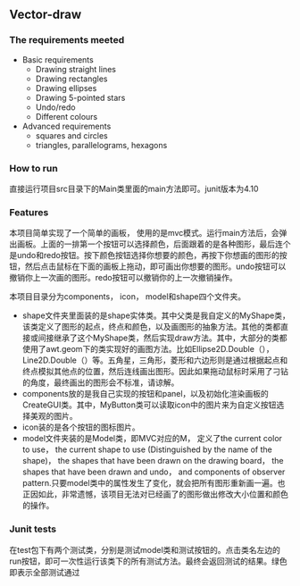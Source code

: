 ## Vector-draw

###  The requirements meeted

- Basic requirements
  - Drawing straight lines
  - Drawing rectangles
  - Drawing ellipses
  - Drawing 5-pointed stars
  - Undo/redo
  - Different colours
- Advanced requirements
  - squares and circles
  - triangles, parallelograms, hexagons



### How to run

直接运行项目src目录下的Main类里面的main方法即可。junit版本为4.10

### Features

本项目简单实现了一个简单的画板， 使用的是mvc模式。运行main方法后，会弹出画板。上面的一排第一个按钮可以选择颜色，后面跟着的是各种图形，最后连个是undo和redo按钮。按下颜色按钮选择你想要的颜色，再按下你想画的图形的按钮，然后点击鼠标在下面的画板上拖动，即可画出你想要的图形。undo按钮可以撤销你上一次画的图形。redo按钮可以撤销你的上一次撤销操作。

本项目目录分为components， icon， model和shape四个文件夹。

- shape文件夹里面装的是shape实体类。其中父类是我自定义的MyShape类，该类定义了图形的起点，终点和颜色，以及画图形的抽象方法。其他的类都直接或间接继承了这个MyShape类，然后实现draw方法。其中，大部分的类都使用了awt.geom下的类实现好的画图方法。比如Ellipse2D.Double（），Line2D.Double（）等。五角星，三角形，菱形和六边形则是通过根据起点和终点模拟其他点的位置，然后连线画出图形。因此如果拖动鼠标时采用了刁钻的角度，最终画出的图形会不标准，请谅解。
- components放的是我自己实现的按钮和panel，以及初始化渲染画板的CreateGUI类。其中，MyButton类可以读取icon中的图片来为自定义按钮选择美观的图片。
- icon装的是各个按钮的图标图片。
- model文件夹装的是Model类，即MVC对应的M， 定义了the current color to use， the current shape to use (Distinguished by the name of the shape)， the shapes that have been drawn on the drawing board， the shapes that have been drawn and undo， and components of observer pattern.只要model类中的属性发生了变化，就会把所有图形重新画一遍。也正因如此，非常遗憾，该项目无法对已经画了的图形做出修改大小位置和颜色的操作。

### Junit tests

在test包下有两个测试类，分别是测试model类和测试按钮的。点击类名左边的run按钮，即可一次性运行该类下的所有测试方法。最终会返回测试的结果。绿色即表示全部测试通过